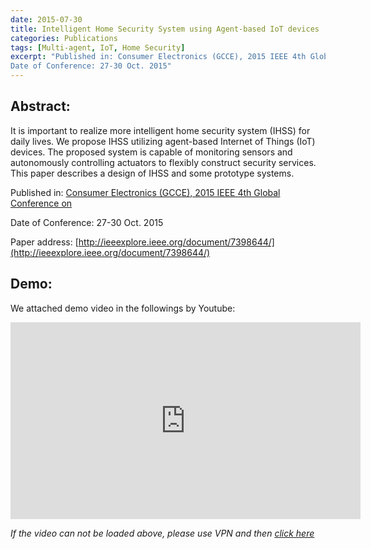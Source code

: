 ```yaml
---
date: 2015-07-30
title: Intelligent Home Security System using Agent-based IoT devices
categories: Publications
tags: [Multi-agent, IoT, Home Security]
excerpt: "Published in: Consumer Electronics (GCCE), 2015 IEEE 4th Global Conference on.
Date of Conference: 27-30 Oct. 2015"
---
```


## Abstract:

It is important to realize more intelligent home security system (IHSS) for daily lives. We propose IHSS utilizing agent-based Internet of Things (IoT) devices. The proposed system is capable of monitoring sensors and autonomously controlling actuators to flexibly construct security services. This paper describes a design of IHSS and some prototype systems.

Published in: [Consumer Electronics (GCCE), 2015 IEEE 4th Global Conference on](http://ieeexplore.ieee.org/document/7398644/)

Date of Conference: 27-30 Oct. 2015

Paper address: [http://ieeexplore.ieee.org/document/7398644/](http://ieeexplore.ieee.org/document/7398644/)

## Demo:

We attached demo video in the followings by Youtube:

<iframe width="560" height="315" src="https://www.youtube.com/embed/srkbiAXSQak" frameborder="0" allowfullscreen></iframe>

*If the video can not be loaded above, please use VPN and then  [click here](https://www.youtube.com/watch?v=srkbiAXSQak)*